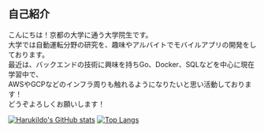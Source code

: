 ## 自己紹介
こんにちは！京都の大学に通う大学院生です。  
大学では自動運転分野の研究を、趣味やアルバイトでモバイルアプリの開発をしております。  
最近は、バックエンドの技術に興味を持ちGo、Docker、SQLなどを中心に現在学習中で、  
AWSやGCPなどのインフラ周りも触れるようになりたいと思い活動しております！  
どうぞよろしくお願いします！  

[![HarukiIdo's GitHub stats](https://github-readme-stats.vercel.app/api?username=HarukiIdo&theme=vue-dark&show_icons=true)](https://github.com/anuraghazra/github-readme-stats) [![Top Langs](https://github-readme-stats.vercel.app/api/top-langs/?username=HarukiIdo&theme=vue-dark&show_icons=true&layout=compact)](https://github.com/mo-ri-regen/github-readme-stats)
